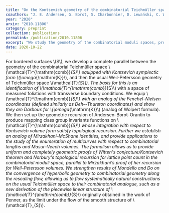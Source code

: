 ```yaml
---
title: "On the Kontsevich geometry of the combinatorial Teichmüller space"
coauthors: "J. E. Andersen, G. Borot, S. Charbonnier, D. Lewański, C. Wheeler"
year: "2020"
arxiv: "2010.11806"
category: preprint
collection: publications
permalink: /publication/2010.11806
excerpt: "We study the geometry of the combinatorial moduli spaces, providing a completely geometric proof of Witten's conjecture."
date: 2020-10-22
---
```


For bordered surfaces \\(S\\), we develop a complete parallel between the geometry of the combinatorial Teichmüller space \\(\mathcal{T}^{\mathrm{comb}}_{S}\\) equipped with Kontsevich symplectic form \\(\omega_{\mathrm{K}}\\), and then the usual Weil-Petersson geometry of Teichmüller space \\(\mathcal{T}_{S}\\). The basis for this is an identification of \\(\mathcal{T}^{\mathrm{comb}}_{S}\\) with a space of measured foliations with transverse boundary conditions. We equip \\(\mathcal{T}^{\mathrm{comb}}_{S}\\) with an analog of the Fenchel–Nielsen coordinates (defined similarly as Deh–-Thurston coordinates) and show they are Darboux for \\(\omega_{\mathrm{K}}\\) (analog of Wolpert formula). We then set up the geometric recursion of Andersen–Borot–Orantin to produce mapping class group invariants functions on \\(\mathcal{T}^{\mathrm{comb}}_{S}\\) whose integration with respect to Kontsevich volume form satisfy topological recursion. Further we establish an analog of Mirzakhani–McShane identities, and provide applications to the study of the enumeration of multicurves with respect to combinatorial lengths and Masur–Veech volumes. The formalism allows us to provide uniform and completely geometric proofs of Witten's conjecture/Kontsevich theorem and Norbury's topological recursion for lattice point count in the combinatorial moduli space, parallel to Mirzakhani's proof of her recursion for Weil–Petersson volumes. We strengthen results of Mondello and Do on the convergence of hyperbolic geometry to combinatorial geometry along the rescaling flow, allowing us to flow systematically natural constructions on the usual Teichmüller space to their combinatorial analogue, such as a new derivation of the piecewise linear structure of \\(\mathcal{T}^{\mathrm{comb}}_{S}\\) originally obtained in the work of Penner, as the limit under the flow of the smooth structure of \\(\mathcal{T}_{S}\\). 